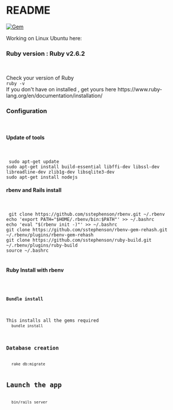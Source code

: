 # README
[![Gem](https://img.shields.io/gem/v/rails.svg)](https://rubygems.org/gems/rails) 

Working on Linux Ubuntu here: 

<h3>Ruby version : Ruby v2.6.2</h3><br>
<p>Check your version of Ruby <br>
<code>ruby -v </code> <br>
If you don't have on installed , get yours here https://www.ruby-lang.org/en/documentation/installation/ <br>
</p>

<h3>Configuration</h3> <br>
<h4>Update of tools</h4> <br>
<p><code> sudo apt-get update </code> <br>
<code>sudo apt-get install build-essential libffi-dev libssl-dev libreadline-dev zlib1g-dev libsqlite3-dev </code> <br>
<code>sudo apt-get install nodejs</code> <br></p>

<h4>rbenv and Rails install </h4> <br>
<p><code> git clone https://github.com/sstephenson/rbenv.git ~/.rbenv
echo 'export PATH="$HOME/.rbenv/bin:$PATH"' >> ~/.bashrc
echo 'eval "$(rbenv init -)"' >> ~/.bashrc
git clone https://github.com/sstephenson/rbenv-gem-rehash.git ~/.rbenv/plugins/rbenv-gem-rehash
git clone https://github.com/sstephenson/ruby-build.git ~/.rbenv/plugins/ruby-build
source ~/.bashrc
</code> <br>
<h4>Ruby Install with rbenv</h4>
<code rbenv install 2.6.2
rbenv global 2.6.2 </code><br>
<h4>Bundle install</h4> <br>
This installs all the gems required
  <code>bundle install</code></p>
<h3>Database creation</h3>
  <code>rake db:migrate</code>

<h2>Launch the app </h2>
  <code>bin/rails server</code>

